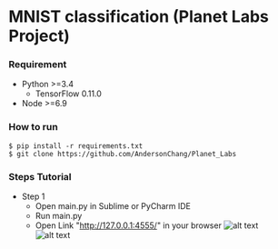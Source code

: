 # MNIST classification (Planet Labs Project) #

### Requirement ###

- Python >=3.4
  - TensorFlow 0.11.0
- Node >=6.9


### How to run ###

    $ pip install -r requirements.txt
    $ git clone https://github.com/AndersonChang/Planet_Labs
    

### Steps Tutorial ###

- Step 1  
	- Open main.py in Sublime or PyCharm IDE
	- Run main.py
	- Open Link "http://127.0.0.1:4555/" in your browser
	![alt text](https://github.com/AndersonChang/Planet_Labs/screenshot/step_1.jpg)
	![alt text](https://github.com/AndersonChang/Planet_Labs/screenshot/step_2.jpg)

